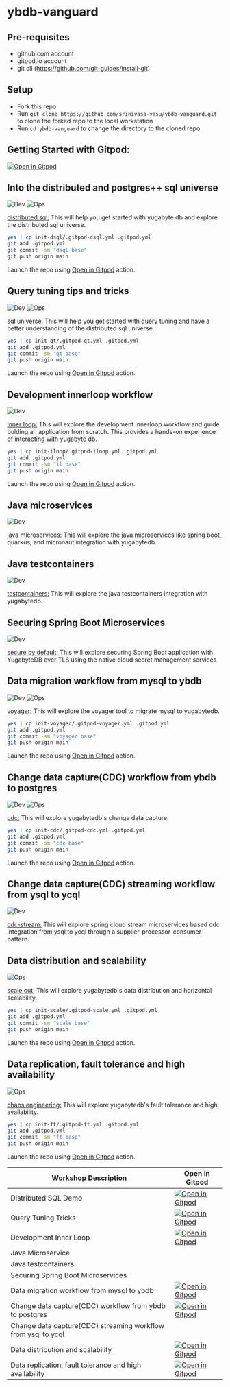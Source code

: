 # ybdb-vanguard
<script>

</script>
## Pre-requisites
- github.com account
- gitpod.io account
- git cli (https://github.com/git-guides/install-git)

## Setup
- Fork this repo
- Run `git clone https://github.com/srinivasa-vasu/ybdb-vanguard.git` to clone the forked repo to the local workstation
- Run `cd ybdb-vanguard` to change the directory to the cloned repo

## Getting Started with Gitpod:
[![Open in Gitpod](https://gitpod.io/button/open-in-gitpod.svg)](https://gitpod.io/#https://github.com/srinivasa-vasu/ybdb-vanguard/tree/main)

## Into the distributed and postgres++ sql universe
<div align="left">

![Dev](https://img.shields.io/badge/dev-orange?style=for-the-badge)
![Ops](https://img.shields.io/badge/ops-blue?style=for-the-badge)
</div>

[distributed sql:](init-dsql/README.md)
This will help you get started with yugabyte db and explore the distributed sql universe.

```bash
yes | cp init-dsql/.gitpod-dsql.yml .gitpod.yml
git add .gitpod.yml
git commit -sm "dsql base"
git push origin main
```
Launch the repo using [Open in Gitpod](#getting-started-with-gitpod) action.

## Query tuning tips and tricks
<div align="left">

![Dev](https://img.shields.io/badge/dev-orange?style=for-the-badge)
![Ops](https://img.shields.io/badge/ops-blue?style=for-the-badge)
</div>

[sql universe:](init-qt/README.md)
This will help you get started with query tuning and have a better understanding of the distributed sql universe.

```bash
yes | cp init-qt/.gitpod-qt.yml .gitpod.yml
git add .gitpod.yml
git commit -sm "qt base"
git push origin main
```
Launch the repo using [Open in Gitpod](#getting-started-with-gitpod) action.

## Development innerloop workflow
<div align="left">

![Dev](https://img.shields.io/badge/dev-orange?style=for-the-badge)
</div>

[inner loop:](init-iloop/README.md)
This will explore the development innerloop workflow and guide bulding an application from scratch. This provides a hands-on experience of interacting with yugabyte db.

```bash
yes | cp init-iloop/.gitpod-iloop.yml .gitpod.yml
git add .gitpod.yml
git commit -sm "il base"
git push origin main
```
Launch the repo using [Open in Gitpod](#getting-started-with-gitpod) action.

## Java microservices
<div align="left">

![Dev](https://img.shields.io/badge/dev-orange?style=for-the-badge)
</div>

[java microservices:](https://github.com/srinivasa-vasu/yb-ms-data)
This will explore the java microservices like spring boot, quarkus, and micronaut integration with yugabytedb.

## Java testcontainers
<div align="left">

![Dev](https://img.shields.io/badge/dev-orange?style=for-the-badge)
</div>

[testcontainers:](https://github.com/srinivasa-vasu/ybdb-boot-data)
This will explore the java testcontainers integration with yugabytedb.

## Securing Spring Boot Microservices
<div align="left">

![Dev](https://img.shields.io/badge/dev-orange?style=for-the-badge)
</div>

[secure by default:](https://github.com/srinivasa-vasu/ybdb-sealed-secrets)
This will explore securing Spring Boot application with YugabyteDB over TLS using the native cloud secret management services

## Data migration workflow from mysql to ybdb
<div align="left">

![Dev](https://img.shields.io/badge/dev-orange?style=for-the-badge)
![Ops](https://img.shields.io/badge/ops-blue?style=for-the-badge)
</div>

[voyager:](init-voyager/README.md)
This will explore the voyager tool to migrate mysql to yugabytedb.

```bash
yes | cp init-voyager/.gitpod-voyager.yml .gitpod.yml
git add .gitpod.yml
git commit -sm "voyager base"
git push origin main
```
Launch the repo using [Open in Gitpod](#getting-started-with-gitpod) action.

## Change data capture(CDC) workflow from ybdb to postgres
<div align="left">

![Dev](https://img.shields.io/badge/dev-orange?style=for-the-badge)
![Ops](https://img.shields.io/badge/ops-blue?style=for-the-badge)
</div>

[cdc:](init-cdc/README.md)
This will explore yugabytedb's change data capture.

```bash
yes | cp init-cdc/.gitpod-cdc.yml .gitpod.yml
git add .gitpod.yml
git commit -sm "cdc base"
git push origin main
```
Launch the repo using [Open in Gitpod](#getting-started-with-gitpod) action.

## Change data capture(CDC) streaming workflow from ysql to ycql
<div align="left">

![Dev](https://img.shields.io/badge/dev-orange?style=for-the-badge)
</div>

[cdc-stream:](https://github.com/srinivasa-vasu/yb-cdc-streams)
This will explore spring cloud stream microservices based cdc integration from ysql to ycql through a supplier-processor-consumer pattern.

## Data distribution and scalability
<div align="left">

![Ops](https://img.shields.io/badge/ops-blue?style=for-the-badge)
</div>

[scale out:](init-scale/README.md)
This will explore yugabytedb's data distribution and horizontal scalability.

```bash
yes | cp init-scale/.gitpod-scale.yml .gitpod.yml
git add .gitpod.yml
git commit -sm "scale base"
git push origin main
```
Launch the repo using [Open in Gitpod](#getting-started-with-gitpod) action.

## Data replication, fault tolerance and high availability
<div align="left">

![Ops](https://img.shields.io/badge/ops-blue?style=for-the-badge)
</div>

[chaos engineering:](init-ft/README.md)
This will explore yugabytedb's fault tolerance and high availability.

```bash
yes | cp init-ft/.gitpod-ft.yml .gitpod.yml
git add .gitpod.yml
git commit -sm "ft base"
git push origin main
```
Launch the repo using [Open in Gitpod](#getting-started-with-gitpod) action.

| Workshop Description                                          | Open in Gitpod                                                                                                                                 |
| ------------------------------------------------------------- | ---------------------------------------------------------------------------------------------------------------------------------------------- |
| Distributed SQL Demo                                          | [![Open in Gitpod](https://gitpod.io/button/open-in-gitpod.svg)](https://gitpod.io/https://github.com/srinivasa-vasu/ybdb-vanguard/tree/ws-dsql)    |
| Query Tuning Tricks                                           | [![Open in Gitpod](https://gitpod.io/button/open-in-gitpod.svg)](https://gitpod.io/#https://github.com/srinivasa-vasu/ybdb-vanguard/tree/ws-qt)      |
| Development Inner Loop                                        | [![Open in Gitpod](https://gitpod.io/button/open-in-gitpod.svg)](https://gitpod.io/#https://github.com/srinivasa-vasu/ybdb-vanguard/tree/ws-iloop)   |
| Java Microservice                                             |                                                                                                                                                |
| Java testcontainers                                           |                                                                                                                                                |
| Securing Spring Boot Microservices                            |                                                                                                                                                |
| Data migration workflow from mysql to ybdb                    | [![Open in Gitpod](https://gitpod.io/button/open-in-gitpod.svg)](https://gitpod.io/#https://github.com/srinivasa-vasu/ybdb-vanguard/tree/ws-voyager) |
| Change data capture(CDC) workflow from ybdb to postgres       | [![Open in Gitpod](https://gitpod.io/button/open-in-gitpod.svg)](https://gitpod.io/#https://github.com/srinivasa-vasu/ybdb-vanguard/tree/ws-cdc)     |
| Change data capture(CDC) streaming workflow from ysql to ycql |                                                                                                                                                |
| Data distribution and scalability                             | [![Open in Gitpod](https://gitpod.io/button/open-in-gitpod.svg)](https://gitpod.io/#https://github.com/srinivasa-vasu/ybdb-vanguard/tree/ws-scale)   |
| Data replication, fault tolerance and high availability       | [![Open in Gitpod](https://gitpod.io/button/open-in-gitpod.svg)](https://gitpod.io/#https://github.com/srinivasa-vasu/ybdb-vanguard/tree/ws-ft)      |
<script>
  (function(){
    document.querySelectorAll('a[href^="https://gitpod.io#https://github.com/"]')
    .forEach( a => a.href = a.href.replace(/https:\/\/github.com\/(\w+)/(\w+)/, document.location.pathname.split("/").splice(1,2).join("/"));
  })(document.location)
</script>
